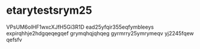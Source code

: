 # etarytestsrym25
VPsUM6olHF1wxcXJfH5Gi3R1D
ead25yfqir355eqfymbleeys
expirqhhje2hdgqeqegqef
grymqhqjqhqeg
gyrmrry25ymrymeqv
yj2245fqew
qefsfv
